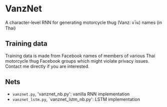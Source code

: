 # VanzNet
A character-level RNN for generating motorcycle thug (Vanz: แว๊น) names (in Thai)

## Training data
Training data is made from Facebook names of members of various Thai motorcycle thug Facebook groups which might violate privacy issues.
Contact me directly if you are interested.

## Nets
- `vanznet.py`, 'vanznet_nb.py': vanilla RNN implementation
- `vanznet_lstm.py`, `vanznet_lstm_nb.py': LSTM implementation
